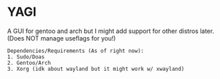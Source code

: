# YAGI
A GUI for gentoo and arch but I might add support for other distros later.
 (Does NOT manage useflags for you!)
```
Dependencies/Requirements (As of right now):
1. Sudo/Doas
2. Gentoo/Arch 
3. Xorg (idk about wayland but it might work w/ xwayland)
```

